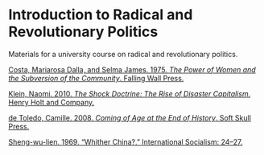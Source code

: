 Introduction to Radical and Revolutionary Politics
==========================

Materials for a university course on radical and revolutionary politics.

[Costa, Mariarosa Dalla, and Selma James. 1975. *The Power of Women and the Subversion of the Community*. Falling Wall Press.](https://github.com/jmrphy/course_on_radical_politics/blob/master/Dalla_Costa_and_James_Power_of_Women_1975.pdf?raw=true)

[Klein, Naomi. 2010. *The Shock Doctrine: The Rise of Disaster Capitalism*. Henry Holt and Company.](https://github.com/jmrphy/course_on_radical_politics/blob/master/Klein_Shock_Doctrine_2012.pdf?raw=true)

[de Toledo, Camille. 2008. *Coming of Age at the End of History*. Soft Skull Press.](https://github.com/jmrphy/course_on_radical_politics/blob/master/DeToledo_End_of_History_2008.pdf?raw=true)


[Sheng-wu-lien. 1969. “Whither China?.” International Socialism: 24–27.](https://github.com/jmrphy/course_on_radical_politics/blob/master/Sheng­-wu­-lien_Wither_China_1969.pdf?raw=true)